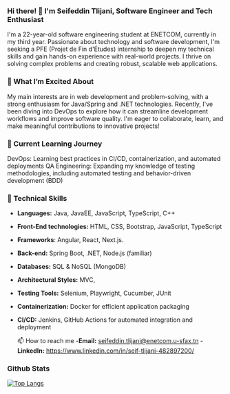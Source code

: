 ### Hi there! 👋 I'm Seifeddin Tlijani, Software Engineer and Tech Enthusiast
I'm a 22-year-old software engineering student at ENETCOM, currently in my third year. Passionate about technology and software development, I'm seeking a PFE (Projet de Fin d'Études) internship to deepen my technical skills and gain hands-on experience with real-world projects. I thrive on solving complex problems and creating robust, scalable web applications.

### 🌟 What I’m Excited About
My main interests are in web development and problem-solving, with a strong enthusiasm for Java/Spring and .NET technologies. Recently, I've been diving into DevOps to explore how it can streamline development workflows and improve software quality. I'm eager to collaborate, learn, and make meaningful contributions to innovative projects!

### 🌱 Current Learning Journey
DevOps: Learning best practices in CI/CD, containerization, and automated deployments
QA Engineering: Expanding my knowledge of testing methodologies, including automated testing and behavior-driven development (BDD)


### 🔧 Technical Skills
- **Languages:** Java, JavaEE, JavaScript, TypeScript, C++
- **Front-End technologies:** HTML, CSS, Bootstrap, JavaScript, TypeScript
- **Frameworks**: Angular, React, Next.js.
- **Back-end:**  Spring Boot, .NET, Node.js (familiar)
- **Databases:** SQL & NoSQL (MongoDB)
- **Architectural Styles:** MVC,
- **Testing Tools:** Selenium, Playwright, Cucumber, JUnit
- **Containerization:** Docker for efficient application packaging
- **CI/CD:** Jenkins, GitHub Actions for automated integration and deployment

  📫 How to reach me
  -**Email:** seifeddin.tlijani@enetcom.u-sfax.tn
  -**LinkedIn:** https://www.linkedin.com/in/seif-tlijani-482897200/



### Github Stats

[![Top Langs](https://github-readme-stats.vercel.app/api/top-langs/?username=Seifeddin-tlijani&layout=compact)](https://github.com/Seifeddin-tlijani/)

<!--
**Seifeddin-tlijani/Seifeddin-tlijani** is a ✨ _special_ ✨ repository because its `README.md` (this file) appears on your GitHub profile.

Here are some ideas to get you started:

- 🔭 I’m currently working on ...
- 🌱 I’m currently learning ...
- 👯 I’m looking to collaborate on ...
- 🤔 I’m looking for help with ...
- 💬 Ask me about ...
- 📫 How to reach me: ...
- 😄 Pronouns: ...
- ⚡ Fun fact: ...
-->
